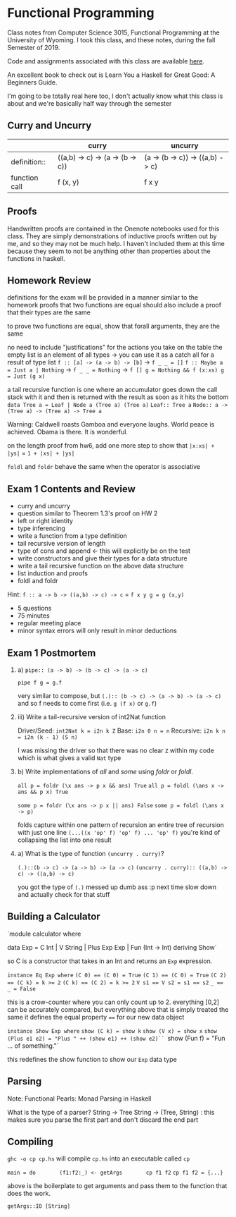 Functional Programming
=====

Class notes from Computer Science 3015, Functional Programming at the University of Wyoming. I took this class, and these notes, during the fall Semester of 2019.

Code and assignments associated with this class are available [here](https://github.com/andey-robins/school/tree/master/cosc3015/homework).

An excellent book to check out is Learn You a Haskell for Great Good: A Beginners Guide.

I'm going to be totally real here too, I don't actually know what this class is about and we're basically half way through the semester

Curry and Uncurry
-----
||curry|uncurry|
|---|---|---|
|definition::|((a,b) -> c) -> (a -> (b -> c))|(a -> (b -> c)) -> ((a,b) -> c)|
|function call|f (x, y)|f x y|

Proofs
-----
Handwritten proofs are contained in the Onenote notebooks used for this class. They are simply demonstrations of inductive proofs written out by me, and so they may not be much help. I haven't included them at this time because they seem to not be anything other than properties about the functions in haskell.

Homework Review
-----
definitions for the exam will be provided in a manner similar to the homework
proofs that two functions are equal should also include a proof that their types are the same

to prove two functions are equal, show that forall arguments, they are the same

no need to include "justifications" for the actions you take on the table
the empty list is an element of all types -> you can use it as a catch all for a result of type list
`f :: [a] -> (a -> b) -> [b]` -> `f _ _ = []`
`f :: Maybe a = Just a | Nothing` -> `f _ _ = Nothing` -> `f [] g = Nothing && f (x:xs) g = Just (g x)`

a tail recursive function is one where an accumulator goes down the call stack with it and then is returned with the result as soon as it hits the bottom
`data Tree a = Leaf | Node a (Tree a) (Tree a)`
`Leaf:: Tree a`
`Node:: a -> (Tree a) -> (Tree a) -> Tree a`

Warning: Caldwell roasts Gamboa and everyone laughs. World peace is achieved. Obama is there. It is wonderful.

on the length proof from hw6, add one more step to show that `|x:xs| + |ys|` = `1 + |xs| + |ys|`

`foldl` and `foldr` behave the same when the operator is associative

Exam 1 Contents and Review
-----
 * curry and uncurry
 * question similar to Theorem 1.3's proof on HW 2
 * left or right identity
 * type inferencing
 * write a function from a type definition
 * tail recursive version of length
 * type of cons and append <- this will explicitly be on the test
 * write constructors and give their types for a data structure
 * write a tail recursive function on the above data structure
 * list induction and proofs
 * foldl and foldr

Hint: `f :: a -> b -> ((a,b) -> c) -> c` = `f x y g = g (x,y)`

- 5 questions
- 75 minutes
- regular meeting place
- minor syntax errors will only result in minor deductions

Exam 1 Postmortem
-----
1. a) `pipe:: (a -> b) -> (b -> c) -> (a -> c)`

    `pipe f g = g.f`

    very similar to compose, but `(.):: (b -> c) -> (a -> b) -> (a -> c)` and so f needs to come first (i.e. `g (f x)` or `g.f`)

2. iii) Write a tail-recursive version of int2Nat function

    Driver/Seed: `int2Nat k = i2n k Z`
    Base: `i2n 0 n = n`
    Recursive: `i2n k n = i2n (k - 1) (S n)`

    I was missing the driver so that there was no clear `Z` within my code which is what gives a valid `Nat` type

4. b) Write implementations of *all* and *some* using *foldr* or *foldl*.

    `all p = foldr (\x ans -> p x && ans) True`
    `all p = foldl (\ans x -> ans && p x) True`

    `some p = foldr (\x ans -> p x || ans) False`
    `some p = foldl (\ans x -> p)`

    folds capture within one pattern of recursion an entire tree of recursion with just one line
        `(...((x 'op' f) 'op' f) ... 'op' f)`
    you're kind of collapsing the list into one result

5. a) What is the type of function `(uncurry . curry)`?

    `(.)::(b -> c) -> (a -> b) -> (a -> c)`
    `(uncurry . curry):: ((a,b) -> c) -> ((a,b) -> c)`

    you got the type of `(.)` messed up dumb ass :p next time slow down and actually check for that stuff

Building a Calculator
-----
`module calculator where

data Exp = C Int | V String | Plus Exp Exp | Fun (Int -> Int)    deriving Show`

so C is a constructor that takes in an Int and returns an `Exp` expression.

`instance Eq Exp where`
    `(C 0) == (C 0) = True`
    `(C 1) == (C 0) = True`
    `(C 2) == (C k) = k >= 2`
    `(C k) == (C 2) = k >= 2`
    `V s1 == V s2 = s1 == s2`
    `_ == _ = False`

this is a crow-counter where you can only count up to 2. everything [0,2] can be accurately compared, but everything above that is simply treated the same
it defines the equal property `==` for our new data object

`instance Show Exp where`
    `show (C k) = show k`
    `show (V x) = show x`
    `show (Plus e1 e2) = "Plus " ++ (show e1) ++ (show e2)``
    `show (Fun f) = "Fun ... of something."`

this redefines the show function to show our `Exp` data type

Parsing
-----
Note: Functional Pearls: Monad Parsing in Haskell

What is the type of a parser?
String -> Tree
String -> (Tree, String) : this makes sure you parse the first part and don't discard the end part

Compiling
-----
`ghc -o cp cp.hs` will compile `cp.hs` into an executable called `cp`

`main = do`
`       (f1:f2:_) <- getArgs`
`       cp f1 f2`
`cp f1 f2 = {...}`

above is the boilerplate to get arguments and pass them to the function that does the work.

`getArgs::IO [String]`
